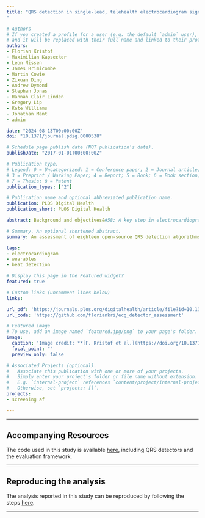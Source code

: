 ```yaml
---
title: "QRS detection in single-lead, telehealth electrocardiogram signals: benchmarking open-source algorithms
"

# Authors
# If you created a profile for a user (e.g. the default `admin` user), write the username (folder name) here 
# and it will be replaced with their full name and linked to their profile.
authors:
- Florian Kristof
- Maximilian Kapsecker
- Leon Nissen
- James Brimicombe
- Martin Cowie
- Zixuan Ding
- Andrew Dymond
- Stephan Jonas
- Hannah Clair Linden
- Gregory Lip
- Kate Williams
- Jonathan Mant
- admin

date: "2024-08-13T00:00:00Z"
doi: "10.1371/journal.pdig.0000538"

# Schedule page publish date (NOT publication's date).
publishDate: "2017-01-01T00:00:00Z"

# Publication type.
# Legend: 0 = Uncategorized; 1 = Conference paper; 2 = Journal article;
# 3 = Preprint / Working Paper; 4 = Report; 5 = Book; 6 = Book section;
# 7 = Thesis; 8 = Patent
publication_types: ["2"]

# Publication name and optional abbreviated publication name.
publication: PLOS Digital Health
publication_short: PLOS Digital Health

abstract: Background and objectives&#58; A key step in electrocardiogram (ECG) analysis is the detection of QRS complexes, particularly for arrhythmia detection. Telehealth ECGs present a new challenge for automated analysis as they are noisier than traditional clinical ECGs. The aim of this study was to identify the best-performing open-source QRS detector for use with telehealth ECGs. Methods&#58; The performance of 18 open-source QRS detectors was assessed on six datasets. These included four datasets of ECGs collected under supervision, and two datasets of telehealth ECGs collected without clinical supervision. The telehealth ECGs, consisting of single-lead ECGs recorded between the hands, included a novel dataset of 479 ECGs collected in the SAFER study of screening for atrial fibrillation (AF). Performance was assessed against manual annotations. Results&#58; A total of 12 QRS detectors performed well on ECGs collected under clinical supervision (F1 score ?0.96). However, fewer performed well on telehealth ECGs&#58; five performed well on the TELE ECG Database; six performed well on high-quality SAFER data; and performance was poorer on low-quality SAFER data (three QRS detectors achieved F1 of 0.78-0.84). The presence of AF had little impact on performance. Conclusions&#58; The Neurokit and University of New South Wales QRS detectors performed best in this study. These performed sufficiently well on high-quality telehealth ECGs, but not on low-quality ECGs. This demonstrates the need to handle low-quality ECGs appropriately to ensure only ECGs which can be accurately analysed are used for clinical decision making.

# Summary. An optional shortened abstract.
summary: An assessment of eighteen open-source QRS detection algorithms across six datasets.

tags:
- electrocardiogram
- wearables
- beat detection

# Display this page in the Featured widget?
featured: true

# Custom links (uncomment lines below)
links:

url_pdf: 'https://journals.plos.org/digitalhealth/article/file?id=10.1371/journal.pdig.0000538&type=printable'
url_code: 'https://github.com/floriankri/ecg_detector_assessment'

# Featured image
# To use, add an image named `featured.jpg/png` to your page's folder. 
image:
  caption: 'Image credit: **[F. Kristof et al.](https://doi.org/10.1371/journal.pdig.0000538)** ([CC BY 4.0](https://creativecommons.org/licenses/by/4.0/))'
  focal_point: ""
  preview_only: false

# Associated Projects (optional).
#   Associate this publication with one or more of your projects.
#   Simply enter your project's folder or file name without extension.
#   E.g. `internal-project` references `content/project/internal-project/index.md`.
#   Otherwise, set `projects: []`.
projects:
- screening af

---
```


---

## Accompanying Resources

The code used in this study is available [here](https://github.com/floriankri/ecg_detector_assessment), including QRS detectors and the evaluation framework.

---

## Reproducing the analysis

The analysis reported in this study can be reproduced by following the steps [here](https://github.com/floriankri/ecg_detector_assessment/blob/publication/README.md).

---